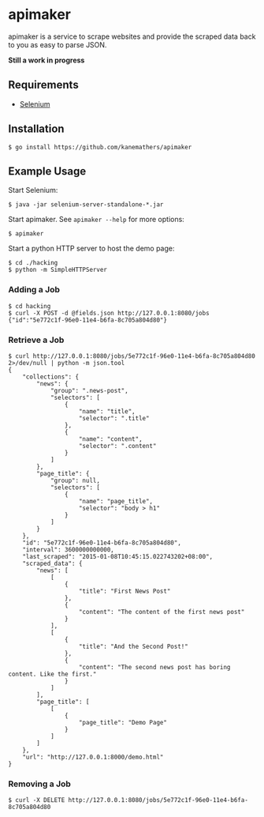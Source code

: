 apimaker
========

apimaker is a service to scrape websites and provide the scraped data back to
you as easy to parse JSON.

**Still a work in progress**

Requirements
------------

- [Selenium](http://www.seleniumhq.org/download/)

Installation
------------

    $ go install https://github.com/kanemathers/apimaker

Example Usage
-------------

Start Selenium:

    $ java -jar selenium-server-standalone-*.jar

Start apimaker. See ``apimaker --help`` for more options:

    $ apimaker

Start a python HTTP server to host the demo page:

    $ cd ./hacking
    $ python -m SimpleHTTPServer

### Adding a Job

    $ cd hacking
    $ curl -X POST -d @fields.json http://127.0.0.1:8080/jobs
    {"id":"5e772c1f-96e0-11e4-b6fa-8c705a804d80"}

### Retrieve a Job

    $ curl http://127.0.0.1:8080/jobs/5e772c1f-96e0-11e4-b6fa-8c705a804d80 2>/dev/null | python -m json.tool
    {
        "collections": {
            "news": {
                "group": ".news-post",
                "selectors": [
                    {
                        "name": "title",
                        "selector": ".title"
                    },
                    {
                        "name": "content",
                        "selector": ".content"
                    }
                ]
            },
            "page_title": {
                "group": null,
                "selectors": [
                    {
                        "name": "page_title",
                        "selector": "body > h1"
                    }
                ]
            }
        },
        "id": "5e772c1f-96e0-11e4-b6fa-8c705a804d80",
        "interval": 3600000000000,
        "last_scraped": "2015-01-08T10:45:15.022743202+08:00",
        "scraped_data": {
            "news": [
                [
                    {
                        "title": "First News Post"
                    },
                    {
                        "content": "The content of the first news post"
                    }
                ],
                [
                    {
                        "title": "And the Second Post!"
                    },
                    {
                        "content": "The second news post has boring content. Like the first."
                    }
                ]
            ],
            "page_title": [
                [
                    {
                        "page_title": "Demo Page"
                    }
                ]
            ]
        },
        "url": "http://127.0.0.1:8000/demo.html"
    }

### Removing a Job

    $ curl -X DELETE http://127.0.0.1:8080/jobs/5e772c1f-96e0-11e4-b6fa-8c705a804d80

